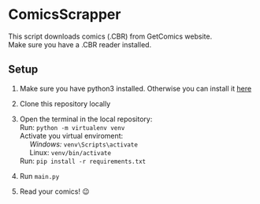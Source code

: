 # ComicsScrapper
This script downloads comics (.CBR) from GetComics website.  
Make sure you have a .CBR reader installed.

## Setup
1. Make sure you have python3 installed. Otherwise you can install it [here](https://www.python.org/downloads/)  

2. Clone this repository locally  

3. Open the terminal in the local repository:  
Run: `python -m virtualenv venv`  
Activate you virtual enviroment:  
&nbsp;&nbsp;&nbsp;&nbsp;&nbsp;<i>Windows:</i> `venv\Scripts\activate`  
&nbsp;&nbsp;&nbsp;&nbsp;&nbsp;<ib>Linux:</i> `venv/bin/activate`  
Run: `pip install -r requirements.txt`  

4. Run `main.py`  
5. Read your comics! 😉